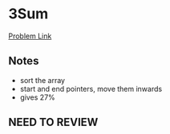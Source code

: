# 3Sum

[Problem Link](https://leetcode.com/problems/3sum/)

## Notes
- sort the array
- start and end pointers, move them inwards
- gives 27%

## NEED TO REVIEW